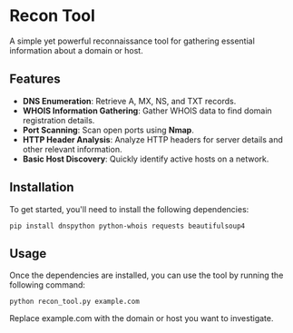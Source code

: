 # Recon Tool

A simple yet powerful reconnaissance tool for gathering essential information about a domain or host. 

## Features

- **DNS Enumeration**: Retrieve A, MX, NS, and TXT records.
- **WHOIS Information Gathering**: Gather WHOIS data to find domain registration details.
- **Port Scanning**: Scan open ports using **Nmap**.
- **HTTP Header Analysis**: Analyze HTTP headers for server details and other relevant information.
- **Basic Host Discovery**: Quickly identify active hosts on a network.

## Installation
To get started, you'll need to install the following dependencies:

```
pip install dnspython python-whois requests beautifulsoup4
```

## Usage
Once the dependencies are installed, you can use the tool by running the following command:

```
python recon_tool.py example.com
```

Replace example.com with the domain or host you want to investigate.


